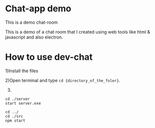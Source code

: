 # Chat-app demo


This is a demo chat-room

This is a demo of a chat room that I created using web tools like html & javascript and also electron. 

# How to use dev-chat

1)Install the files

2)Open terminal and type ```cd {directory_of_the_foler}```.

3)

```
cd ./server
start server.exe

cd ../
cd ./src
npm start
```
